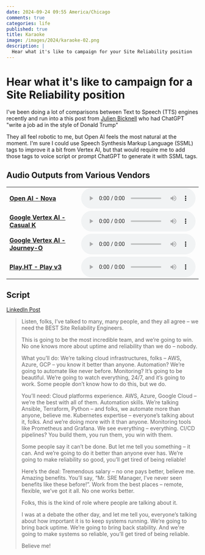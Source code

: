 ```yaml
---
date: 2024-09-24 09:55 America/Chicago
comments: true
categories: life
published: true
title: Karaoke
image: /images/2024/karaoke-02.png
description: |
  Hear what it's like to campaign for your Site Reliability position
---
```

# Hear what it's like to campaign for a Site Reliability position

I've been doing a lot of comparisons between Text to Speech (TTS) engines recently and run into a this post
from [Julien Bicknell](https://www.linkedin.com/in/juliensydney) who had ChatGPT "write a job ad in the style of Donald
Trump"

They all feel robotic to me, but Open AI feels the most natural at the moment. I'm sure I could use Speech Synthesis
Markup Language (SSML) tags to improve it a bit from Vertex AI, but that would require me to add those tags to voice
script or prompt ChatGPT to generate it with SSML tags.

## Audio Outputs from Various Vendors

<table>
<tr>
    <td>
    <a href="https://platform.openai.com/docs/guides/text-to-speech/nova" target="_blank"><b>Open AI - Nova</b></a>
    </td>
    <td>
    <audio controls>
    <source src="https://cdn.dataturd.com/audio/tts-compare/Nova_tts-1_1x_2024-09-24T14_51_12-149Z.mp3" type="audio/mpeg">
    Your browser does not support the audio tag.
    </audio>
    </td>
</tr>
<tr>
    <td>
    <a href="https://console.cloud.google.com/speech/text-to-speech;locale=en-US;voice=en-US-Casual-K;encoding=LINEAR16;speed=1;location=global" target="_blank"><b>Google Vertex AI - Casual K</b></a>
    </td>
    <td>
    <audio controls>
    <source src="https://cdn.dataturd.com/audio/tts-compare/vertext-ai-en-us-casual-K-beta.mp3" type="audio/mpeg">
    Your browser does not support the audio tag.
    </audio>
    </td>
</tr>
<tr>
    <td>
    <a href="https://console.cloud.google.com/speech/text-to-speech;locale=en-US;voice=en-US-Journey-O;encoding=LINEAR16;speed=1;location=global" target="_blank"><b>Google Vertex AI - Journey-O</b></a>
    </td>
    <td>
    <audio controls>
    <source src="https://cdn.dataturd.com/audio/tts-compare/vertext-ai-en-us-journey-O-preview.mp3" type="audio/mpeg">
    Your browser does not support the audio tag.
    </audio>
    </td>
</tr>
<tr>
    <td>
    <a href="https://play.ht" target="_blank"><b>Play.HT - Play v3</b></a>
    </td>
    <td>
    <audio controls>
    <source src="https://cdn.dataturd.com/audio/tts-compare/play-ht-v3.mp3" type="audio/mpeg">
    Your browser does not support the audio tag.
    </audio>
    </td>
</tr>

</table>

## Script

[LinkedIn Post](https://www.linkedin.com/posts/juliensydney_makeadvertsgreatagain-activity-7243775950448947200-xzYH)

> Listen, folks, I’ve talked to many, many people, and they all agree – we need the BEST Site Reliability Engineers. 
> 
> This is going to be the most incredible team, and we’re going to win. No one knows more about uptime and reliability than we do – nobody.
> 
> What you’ll do: We’re talking cloud infrastructures, folks – AWS, Azure, GCP – you know it better than anyone. Automation? We’re going to automate like never before. Monitoring? It’s going to be beautiful. We’re going to watch everything, 24/7, and it’s going to work. Some people don’t know how to do this, but we do.
> 
> You’ll need:
> Cloud platforms experience. AWS, Azure, Google Cloud – we’re the best with all of them.
> Automation skills. We’re talking Ansible, Terraform, Python – and folks, we automate more than anyone, believe me.
> Kubernetes expertise – everyone’s talking about it, folks. And we’re doing more with it than anyone.
> Monitoring tools like Prometheus and Grafana. We see everything – everything.
> CI/CD pipelines? You build them, you run them, you win with them.
> 
> Some people say it can’t be done. But let me tell you something – it can. And we’re going to do it better than anyone ever has. We’re going to make reliability so good, you’ll get tired of being reliable!
> 
> Here’s the deal:
> Tremendous salary – no one pays better, believe me.
> Amazing benefits. You’ll say, “Mr. SRE Manager, I’ve never seen benefits like these before!”.
> Work from the best places – remote, flexible, we’ve got it all. No one works better.
> 
> Folks, this is the kind of role where people are talking about it. 
> 
> I was at a debate the other day, and let me tell you, everyone’s talking about how important it is to keep systems running. We’re going to bring back uptime. We’re going to bring back stability. And we're going to make systems so reliable, you’ll get tired of being reliable. 
> 
> Believe me!
> 
